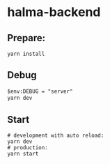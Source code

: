 # halma-backend

## Prepare:

```
yarn install
```

## Debug

```ps
$env:DEBUG = "server"
yarn dev
```

## Start

```
# development with auto reload:
yarn dev
# production:
yarn start
```
